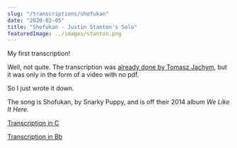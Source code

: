 ```yaml
---
slug: "/transcriptions/shofukan"
date: "2020-02-05"
title: "Shofukan - Justin Stanton's Solo"
featuredImage: ../images/stanton.png
---
```


My first transcription!

Well, not quite. The transcription was [already done by Tomasz Jachym](https://www.youtube.com/watch?v=aNwwkhhcqCA), but it was only in the form of a video with no pdf.

So I just wrote it down.

The song is Shofukan, by Snarky Puppy, and is off their 2014 album _We Like It Here_.

[Transcription in C](shofukan_c.pdf)

[Transcription in Bb](shofukan_bb.pdf)